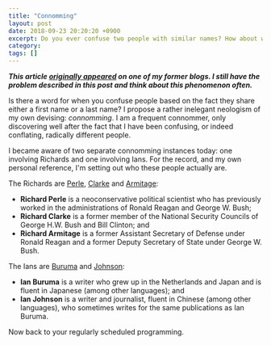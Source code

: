 ```yaml
---
title: "Connomming"
layout: post
date: 2018-09-23 20:20:20 +0900 
excerpt: Do you ever confuse two people with similar names? How about we call this phenomenon 'connomming'?
category: 
tags: []
---
```


**_This article [originally appeared][op] on one of my former blogs. I still have the problem described in this post and think about this phenomenon often._**

[op]: http://notes.inqk.net/post/80863282174

Is there a word for when you confuse people based on the fact they share either a first name or a last name? I propose a rather inelegant neologism of my own devising: _connomming_. I am a frequent connommer, only discovering well after the fact that I have been confusing, or indeed conflating, radically different people.

I became aware of two separate connomming instances today: one involving Richards and one involving Ians. For the record, and my own personal reference, I'm setting out who these people actually are.

The Richards are [Perle](http://en.wikipedia.org/wiki/Richard_Perle), [Clarke](http://en.wikipedia.org/wiki/Richard_A._Clarke) and [Armitage](http://en.wikipedia.org/wiki/Richard_Armitage_(politician)):

- __Richard Perle__ is a neoconservative political scientist who has previously worked in the administrations of Ronald Reagan and George W. Bush;
- __Richard Clarke__ is a former member of the National Security Councils of George H.W. Bush and Bill Clinton; and
- __Richard Armitage__ is a former Assistant Secretary of Defense under Ronald Reagan and a former Deputy Secretary of State under George W. Bush.

The Ians are [Buruma](http://www.ianburuma.com/) and [Johnson](http://www.ian-johnson.com/):

- __Ian Buruma__ is a writer who grew up in the Netherlands and Japan and is fluent in Japanese (among other languages); and
- __Ian Johnson__ is a writer and journalist, fluent in Chinese (among other languages), who sometimes writes for the same publications as Ian Buruma.

Now back to your regularly scheduled programming.


